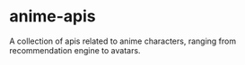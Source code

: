 # anime-apis
A collection of apis related to anime characters, ranging from recommendation engine to avatars.
